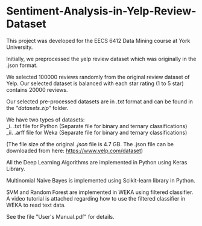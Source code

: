 # Sentiment-Analysis-in-Yelp-Review-Dataset

This project was developed for the EECS 6412 Data Mining course at York University.  

Initially, we preprocessed the yelp review dataset which was originally in the .json format. 

We selected 100000 reviews randomly from the original review dataset of Yelp. Our selected dataset is balanced with each star rating (1 to 5 star) contains 20000 reviews.  

Our selected pre-processed datasets are in *.txt* format and can be found in the *"datasets.zip"* folder. 

We have two types of datasets:<br />
  _i. .txt file for Python (Separate file for binary and ternary classifications)<br />
  _ii. .arff file for Weka (Separate file for binary and ternary classifications)<br />

(The file size of the original *.json* file is 4.7 GB. The .json file can be downloaded from here: https://www.yelp.com/dataset)  

All the Deep Learning Algorithms are implemented in Python using Keras Library.  

Multinomial Naive Bayes is implemented using Scikit-learn library in Python.  

SVM and Random Forest are implemented in WEKA using filtered classifier. A video tutorial is attached regarding how to use the filtered classifier in WEKA to read text data. 

See the file "User's Manual.pdf" for details.
